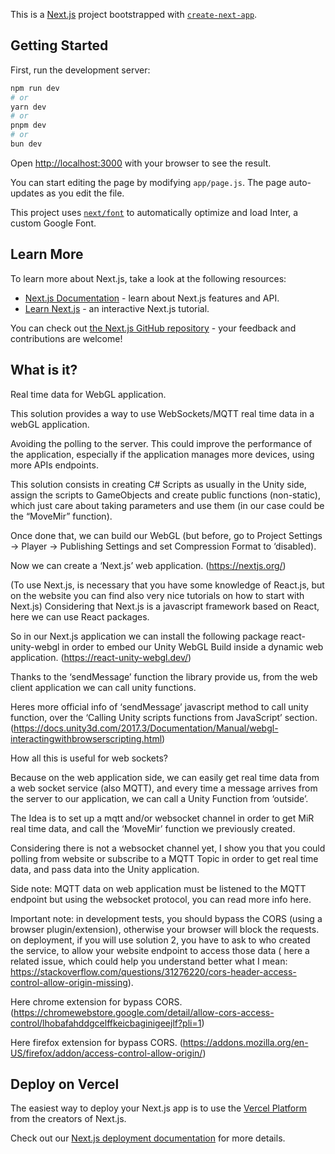 This is a [Next.js](https://nextjs.org/) project bootstrapped with [`create-next-app`](https://github.com/vercel/next.js/tree/canary/packages/create-next-app).

## Getting Started

First, run the development server:

```bash
npm run dev
# or
yarn dev
# or
pnpm dev
# or
bun dev
```

Open [http://localhost:3000](http://localhost:3000) with your browser to see the result.

You can start editing the page by modifying `app/page.js`. The page auto-updates as you edit the file.

This project uses [`next/font`](https://nextjs.org/docs/basic-features/font-optimization) to automatically optimize and load Inter, a custom Google Font.

## Learn More

To learn more about Next.js, take a look at the following resources:

- [Next.js Documentation](https://nextjs.org/docs) - learn about Next.js features and API.
- [Learn Next.js](https://nextjs.org/learn) - an interactive Next.js tutorial.

You can check out [the Next.js GitHub repository](https://github.com/vercel/next.js/) - your feedback and contributions are welcome!

## What is it?

Real time data for WebGL application.

This solution provides a way to use WebSockets/MQTT real time data in a webGL application.

Avoiding the polling to the server. This could improve the performance of the application, especially if the application manages more devices, using more APIs endpoints.

This solution consists in creating C# Scripts as usually in the Unity side, assign the scripts to GameObjects and create public functions (non-static), which just care about taking parameters and use them (in our case could be the “MoveMir” function).

Once done that, we can build our WebGL (but before, go to Project Settings -> Player -> Publishing Settings and set Compression Format to ‘disabled).

Now we can create a ‘Next.js’ web application. (https://nextjs.org/)

(To use Next.js, is necessary that you have some knowledge of React.js, but on the website you can find also very nice tutorials on how to start with Next.js)
Considering that Next.js is a javascript framework based on React, here we can use React packages.

So in our Next.js application we can install the following package react-unity-webgl in order to embed our Unity WebGL Build inside a dynamic web application. (https://react-unity-webgl.dev/)

Thanks to the ‘sendMessage’ function the library provide us, from the web client application we can call unity functions.

Heres more official info of ‘sendMessage’ javascript method to call unity function, over the ‘Calling Unity scripts functions from JavaScript’ section. (https://docs.unity3d.com/2017.3/Documentation/Manual/webgl-interactingwithbrowserscripting.html)


How all this is useful for web sockets?

Because on the web application side, we can easily get real time data from a web socket service (also MQTT), and every time a message arrives from the server to our application, we can call a Unity Function from ‘outside’.

The Idea is to set up a mqtt and/or websocket channel in order to get MiR real time data, and call the ‘MoveMir’ function we previously created.

Considering there is not a websocket channel yet, I show you that you could polling from website or subscribe to a MQTT Topic in order to get real time data, and pass data into the Unity application.

Side note: MQTT data on web application must be listened to the MQTT endpoint but using the websocket protocol, you can read more info here.

Important note: in development tests, you should bypass the CORS (using a browser plugin/extension), otherwise your browser will block the requests. on deployment, if you will use solution 2, you have to ask to who created the service, to allow your website endpoint to access those data ( here a related issue, which could help you understand better what I mean: https://stackoverflow.com/questions/31276220/cors-header-access-control-allow-origin-missing).

Here chrome extension for bypass CORS. (https://chromewebstore.google.com/detail/allow-cors-access-control/lhobafahddgcelffkeicbaginigeejlf?pli=1)

Here firefox extension for bypass CORS. (https://addons.mozilla.org/en-US/firefox/addon/access-control-allow-origin/)


## Deploy on Vercel

The easiest way to deploy your Next.js app is to use the [Vercel Platform](https://vercel.com/new?utm_medium=default-template&filter=next.js&utm_source=create-next-app&utm_campaign=create-next-app-readme) from the creators of Next.js.

Check out our [Next.js deployment documentation](https://nextjs.org/docs/deployment) for more details.
